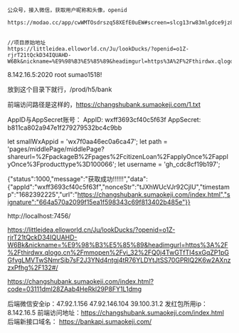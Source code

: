 


```
公众号，接入微信，获取用户昵称和头像，openid

https://modao.cc/app/cwWMTOsdrszq58XEfE0uEW#screen=slcg13rw83mlgdce9jz8nlzyx


//项目原始地址
https://littleidea.elloworld.cn/Ju/lookDucks/?openid=o1Z-rjrT21tQckD34IQUAHD-W6Bk&nickname=%E9%98%B3%E5%85%89&headimgurl=https%3A%2F%2Fthirdwx.qlogo.cn%2Fmmopen%2Fvi_32%2FQ0j4TwGTfTI4sxGqZP1pGGfvgLMVTwSNmrSib7sF2J3YNd4ntgj4tR76YLDYtJtSS70GPRIQ2K6w2AXnzzxPfhg%2F132#/

```



8.142.16.5:2020
root
sumao1518!

放到这个目录下就行，/prod/h5/bank

前端访问路径是这样的，https://changshubank.sumaokeji.com/1.txt


AppID与AppSecret账号：
AppID: wxff3693cf40c5f63f
AppSecret: b811ca802a947e1f279279532bc4c9bb


let smallWxAppid = 'wx7f0aa46ec0a6ca47';
let path = 'pages/middlePage/middlePage?shareurl=%2FpackageB%2Fpages%2FcitizenLoan%2FapplyOnce%2FapplyOnce%3Fproducttype%3D100066';
let username = 'gh_cdc8cf19b197';



{"status":1000,"message":"获取成功!!!!!!","data":{"appId":"wxff3693cf40c5f63f","nonceStr":"tJXhWUcVJr92CjlU","timestamp":"1682392225","url":"https://changshubank.sumaokeji.com/index.html","signature":"664a570a2099f15ea1f598343c69f813402b485e"}}


http://localhost:7456/

https://littleidea.elloworld.cn/Ju/lookDucks/?openid=o1Z-rjrT21tQckD34IQUAHD-W6Bk&nickname=%E9%98%B3%E5%85%89&headimgurl=https%3A%2F%2Fthirdwx.qlogo.cn%2Fmmopen%2Fvi_32%2FQ0j4TwGTfTI4sxGqZP1pGGfvgLMVTwSNmrSib7sF2J3YNd4ntgj4tR76YLDYtJtSS70GPRIQ2K6w2AXnzzxPfhg%2F132#/


https://changshubank.sumaokeji.com/index.html?code=03111dml28ZAab4HeRkl29P8FY1L1dmg



后端微信安全ip：47.92.1.156    47.92.146.104     39.100.31.2
发红包所用ip： 8.142.16.5
前端访问地址：https://changshubank.sumaokeji.com/index.html
后端新接口域名： https://bankapi.sumaokeji.com/